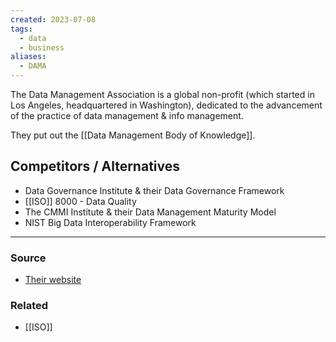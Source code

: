 ```yaml
---
created: 2023-07-08
tags:
  - data
  - business
aliases:
  - DAMA
---
```

The Data Management Association is a global non-profit (which started in Los Angeles, headquartered in Washington), dedicated to the advancement of the practice of data management & info management.

They put out the [[Data Management Body of Knowledge]].

## Competitors / Alternatives
- Data Governance Institute & their Data Governance Framework
- [[ISO]] 8000 - Data Quality
- The CMMI Institute & their Data Management Maturity Model
- NIST Big Data Interoperability Framework

****
### Source
- [Their website](https://www.dama.org/cpages/home)

### Related
- [[ISO]]
